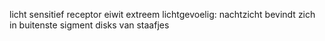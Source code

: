 licht sensitief receptor eiwit
extreem lichtgevoelig: nachtzicht
bevindt zich in buitenste sigment disks van staafjes